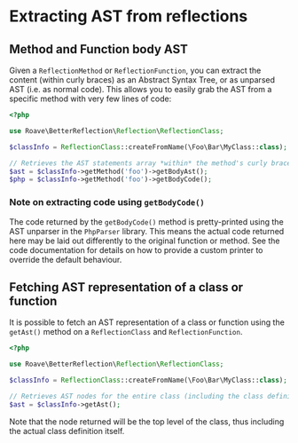 # Extracting AST from reflections

## Method and Function body AST

Given a `ReflectionMethod` or `ReflectionFunction`, you can extract the content
(within curly braces) as an Abstract Syntax Tree, or as unparsed AST (i.e. as
normal code). This allows you to easily grab the AST from a specific method with
very few lines of code:

```php
<?php

use Roave\BetterReflection\Reflection\ReflectionClass;

$classInfo = ReflectionClass::createFromName(\Foo\Bar\MyClass::class);

// Retrieves the AST statements array *within* the method's curly braces
$ast = $classInfo->getMethod('foo')->getBodyAst();
$php = $classInfo->getMethod('foo')->getBodyCode();
```

### Note on extracting code using `getBodyCode()`

The code returned by the `getBodyCode()` method is pretty-printed using the
AST unparser in the `PhpParser` library. This means the actual code returned
here may be laid out differently to the original function or method. See the
code documentation for details on how to provide a custom printer to override
the default behaviour.

## Fetching AST representation of a class or function

It is possible to fetch an AST representation of a class or function using the
`getAst()` method on a `ReflectionClass` and `ReflectionFunction`.

```php
<?php

use Roave\BetterReflection\Reflection\ReflectionClass;

$classInfo = ReflectionClass::createFromName(\Foo\Bar\MyClass::class);

// Retrieves AST nodes for the entire class (including the class definition)
$ast = $classInfo->getAst();
```

Note that the node returned will be the top level of the class, thus including
the actual class definition itself.
